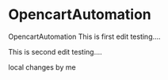# OpencartAutomation
OpencartAutomation
This is first edit testing....

This is second edit testing....

local changes by me
